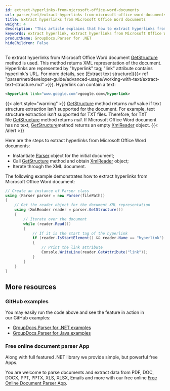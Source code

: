 ```yaml
---
id: extract-hyperlinks-from-microsoft-office-word-documents
url: parser/net/extract-hyperlinks-from-microsoft-office-word-documents
title: Extract hyperlinks from Microsoft Office Word documents
weight: 4
description: "This article explains that how to extract hyperlinks from Microsoft Office Word (.doc, .docx) documents"
keywords: extract hyperlink, extract hyperlinks from Microsoft Office Word,.doc, .docx
productName: GroupDocs.Parser for .NET
hideChildren: False
---
```

To extract hyperlinks from Microsoft Office Word document [GetStructure](https://apireference.groupdocs.com/net/parser/groupdocs.parser/parser/methods/getstructure) method is used. This method returns XML representation of the document. Hyperlinks are represented by "hyperlink" tag; "link" attribute contains hyperlink's URL. For more details, see [Extract text structure]({{< ref "parser/net/developer-guide/advanced-usage/working-with-text/extract-text-structure.md" >}}). Hyperlink can contain a text:

```xml
<hyperlink link="www.google.com">google.com</hyperlink>
```

{{< alert style="warning" >}}
[GetStructure](https://apireference.groupdocs.com/net/parser/groupdocs.parser/parser/methods/getstructure) method returns *null* value if text structure extraction isn't supported for the document. For example, text structure extraction isn't supported for TXT files. Therefore, for TXT file [GetStructure](https://apireference.groupdocs.com/net/parser/groupdocs.parser/parser/methods/getstructure) method returns *null*. If Microsoft Office Word document has no text, [GetStructure](https://apireference.groupdocs.com/net/parser/groupdocs.parser/parser/methods/getstructure)[](https://apireference.groupdocs.com/net/parser/groupdocs.parser/parser/methods/getmetadata)method returns an empty [XmlReader](https://docs.microsoft.com/en-us/dotnet/api/system.xml.xmlreader?view=netframework-2.0) object.
{{< /alert >}}

Here are the steps to extract hyperlinks from Microsoft Office Word documents:

*   Instantiate [Parser](https://apireference.groupdocs.com/net/parser/groupdocs.parser/parser) object for the initial document;
*   Call [GetStructure](https://apireference.groupdocs.com/net/parser/groupdocs.parser/parser/methods/getstructure) method and obtain [XmlReader](https://docs.microsoft.com/en-us/dotnet/api/system.xml.xmlreader?view=netframework-2.0) object;
*   Iterate through the XML document.

The following example demonstrates how to extract hyperlinks from Microsoft Office Word document:

```csharp
// Create an instance of Parser class
using (Parser parser = new Parser(filePath))
{
    // Get the reader object for the document XML representation
    using (XmlReader reader = parser.GetStructure())
    {
        // Iterate over the document
        while (reader.Read())
        {
            // If it is the start tag of the hyperlink
            if (reader.IsStartElement() && reader.Name == "hyperlink")
            {
                // Print the link attribute
                Console.WriteLine(reader.GetAttribute("link"));
            }
        }
    }
}
```

## More resources

### GitHub examples

You may easily run the code above and see the feature in action in our GitHub examples:

*   [GroupDocs.Parser for .NET examples](https://github.com/groupdocs-parser/GroupDocs.Parser-for-.NET)    
*   [GroupDocs.Parser for Java examples](https://github.com/groupdocs-parser/GroupDocs.Parser-for-Java)    

### Free online document parser App

Along with full featured .NET library we provide simple, but powerful free Apps.

You are welcome to parse documents and extract data from PDF, DOC, DOCX, PPT, PPTX, XLS, XLSX, Emails and more with our free online [Free Online Document Parser App](https://products.groupdocs.app/parser).